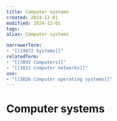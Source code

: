 ```yaml
---
title: Computer systems
created: 2024-12-01
modified: 2024-12-01
tags: 
alias: Computer systems

narrowerTerm:
- "[[19672 Systems]]"
relatedTerm:
- "[[3892 Computers]]"
- "[[3821 Computer networks]]"
use:
- "[[3826 Computer operating systems]]"
---
```

# Computer systems
